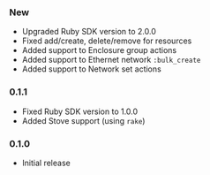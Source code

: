 ### New
  - Upgraded Ruby SDK version to 2.0.0
  - Fixed add/create, delete/remove for resources
  - Added support to Enclosure group actions
  - Added support to Ethernet network `:bulk_create`
  - Added support to Network set actions

### 0.1.1
  - Fixed Ruby SDK version to 1.0.0
  - Added Stove support (using `rake`)

### 0.1.0
  - Initial release
